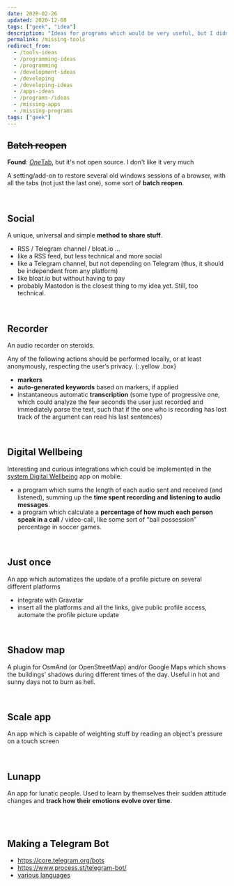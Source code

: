 ```yaml
---
date: 2020-02-26
updated: 2020-12-08
tags: ["geek", "idea"]
description: "Ideas for programs which would be very useful, but I didn't find yet"
permalink: /missing-tools
redirect_from:
  - /tools-ideas
  - /programming-ideas
  - /programming
  - /development-ideas
  - /developing
  - /developing-ideas
  - /apps-ideas
  - /programs-/ideas
  - /missing-apps
  - /missing-programs
tags: ["geek"]
---
```

## ~~Batch reopen~~

**Found**: [*One*Tab](https://www.one-tab.com/), but it's not open source. I don't like it very much

A setting/add-on to restore several old windows sessions of a browser, with all the tabs (not just the last one), some sort of **batch reopen**.

<br>

## Social

A unique, universal and simple **method to share stuff**.

- RSS / Telegram channel / bloat.io ... 
- like a RSS feed, but less technical and more social
- like a Telegram channel, but not depending on Telegram (thus, it should be independent from any platform)
- like bloat.io but without having to pay
- probably Mastodon is the closest thing to my idea yet. Still, too technical.

<br>

## Recorder

An audio recorder on steroids.

Any of the following actions should be performed locally, or at least anonymously, respecting the user’s privacy.
{:.yellow .box}

- **markers**
- **auto-generated keywords** based on markers, if applied
- instantaneous automatic **transcription** (some type of progressive one, which could analyze the few seconds the user just recorded and immediately parse the text, such that if the one who is recording has lost track of the argument can read his last sentences)

<br>

## Digital Wellbeing

Interesting and curious integrations which could be implemented in the [system Digital Wellbeing](https://www.android.com/digital-wellbeing/) app on mobile.

- a program which sums the length of each audio sent and received (and listened), summing up the **time spent recording and listening to audio messages**.
- a program which calculate a **percentage of how much each person speak in a call** / video-call, like some sort of “ball possession” percentage in soccer games.

<br>

## Just once

An app which automatizes the update of a profile picture on several different platforms

- integrate with Gravatar
- insert all the platforms and all the links, give public profile access, automate the profile picture update

<br>

## Shadow map

A plugin for OsmAnd (or OpenStreetMap) and/or Google Maps which shows the buildings' shadows during different times of the day. Useful in hot and sunny days not to burn as hell.

<br>

## Scale app

An app which is capable of weighting stuff by reading an object's pressure on a touch screen

<br>

## Lunapp

An app for lunatic people. Used to learn by themselves their sudden attitude changes and **track how their emotions evolve over time**.

<br>
<br>

## Making a Telegram Bot

- <https://core.telegram.org/bots>
- <https://www.process.st/telegram-bot/>
- [various languages](https://core.telegram.org/bots/samples)
